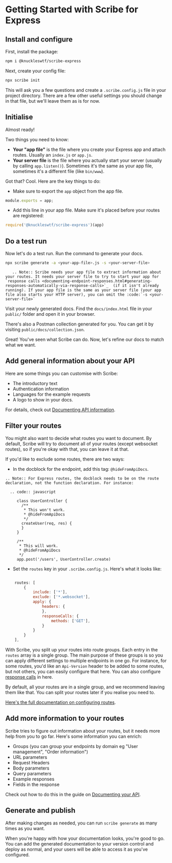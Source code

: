 # Getting Started with Scribe for Express

## Install and configure
First, install the package:

```bash
npm i @knuckleswtf/scribe-express
```

Next, create your config file:

```bash
npx scribe init
```

This will ask you a few questions and create a `.scribe.config.js` file in your project directory. There are a few other useful settings you should change in that file, but we'll leave them as is for now.

## Initialise
Almost ready!

Two things you need to know:
- **Your "app file"** is the file where you create your Express app and attach routes. Usually an `index.js` or `app.js`.
- **Your server file** is the file where you actually start your server (usually by calling `app.listen()`). Sometimes it's the same as your app file, sometimes it's a different file (like `bin/www`).

Got that? Cool. Here are the key things to do:

- Make sure to export the `app` object from the app file.

```js
module.exports = app;
```

- Add this line in your app file. Make sure it's placed before your routes are registered:

```js
require('@knuckleswtf/scribe-express')(app)
```

## Do a test run
Now let's do a test run. Run the command to generate your docs.

```bash
npx scribe generate -a <your-app-file>.js -s <your-server-file>
```

```eval_rst
   .. Note:: Scribe needs your app file to extract information about your routes. It needs your server file to try to start your app for `response calls <documenting-endpoint-responses.html#generating-responses-automatically-via-response-calls>`_  (if it isn't already running). If your app file is the same as your server file (your app file also starts your HTTP server), you can omit the :code:`-s <your-server-file>`
```

Visit your newly generated docs. Find the `docs/index.html` file in your `public/` folder and open it in your browser.

There's also a Postman collection generated for you. You can get it by visiting `public/docs/collection.json`.

Great! You've seen what Scribe can do. Now, let's refine our docs to match what we want.

## Add general information about your API
Here are some things you can customise with Scribe:
- The introductory text
- Authentication information
- Languages for the example requests
- A logo to show in your docs.

For details, check out [Documenting API information](documenting/documenting-api-information.html).

## Filter your routes
You might also want to decide what routes you want to document. By default, Scribe will try to document all of your routes (except websocket routes), so if you're okay with that, you can leave it at that.

If you'd like to exclude some routes, there are two ways:

- In the docblock for the endpoint, add this tag: `@hideFromApiDocs`.

```eval_rst
.. Note:: For Express routes, the docblock needs to be on the route declaration, not the function declaration. For instance:

  .. code:: javascript

     class UserController {
       /**
        * This won't work.
        * @hideFromApiDocs
        */
       createUser(req, res) {
       }   
     }
     
     /**
      * This will work.
      * @hideFromApiDocs
      */
     app.post('/users', UserController.create)

```

- Set the `routes` key in your `.scribe.config.js`. Here's what it looks like:

```js

    routes: [
        {
            include: ['*'],
            exclude: ['*.websocket'],
            apply: {
                headers: {
                },
                responseCalls: {
                    methods: ['GET'],
                }
            }
        }
    ],
```

With Scribe, you split up your routes into route groups. Each entry in the `routes` array is a single group. The main purpose of these groups is so you can apply different settings to multiple endpoints in one go. For instance, for some routes, you'd like an `Api-Version` header to be added to some routes, but not others, you can easily configure that here. You can also configure [response calls](documenting-endpoint-responses.html#generating-responses-automatically-via-response-calls) in here.

By default, all your routes are in a single group, and we recommend leaving them like that. You can split your routes later if you realise you need to. 

[Here's the full documentation on configuring routes](config.html#routes).

## Add more information to your routes
Scribe tries to figure out information about your routes, but it needs more help from you to go far. Here's some information you can enrich:
- Groups (you can group your endpoints by domain eg "User management", "Order information")
- URL parameters
- Request Headers
- Body parameters
- Query parameters
- Example responses
- Fields in the response

Check out how to do this in the guide on [Documenting your API](documenting/).

## Generate and publish
After making changes as needed, you can run `scribe generate` as many times as you want.

When you're happy with how your documentation looks, you're good to go. You can add the generated documentation to your version control and deploy as normal, and your users will be able to access it as you've configured.
